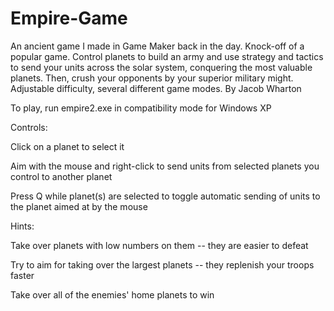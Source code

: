 # Empire-Game
An ancient game I made in Game Maker back in the day. Knock-off of a popular game. Control planets to build an army and use strategy and tactics to send your units across the solar system, conquering the most valuable planets. Then, crush your opponents by your superior military might. Adjustable difficulty, several different game modes. By Jacob Wharton

To play, run empire2.exe in compatibility mode for Windows XP

Controls:

Click on a planet to select it

Aim with the mouse and right-click to send units from selected planets you control to another planet

Press Q while planet(s) are selected to toggle automatic sending of units to the planet aimed at by the mouse

Hints:

Take over planets with low numbers on them -- they are easier to defeat

Try to aim for taking over the largest planets -- they replenish your troops faster

Take over all of the enemies' home planets to win

